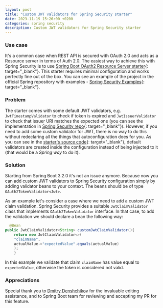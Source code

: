 ```yaml
---
layout: post
title: "Custom JWT validators for Spring Security starter"
date: 2023-11-19 15:26:00 +0200
categories: spring security
description: Custom JWT validators for Spring Security starter
---
```


### Use case

It's a common case when REST API is secured with OAuth 2.0 and acts as a Resource server in terms of Auth 2.0. The
easiest way to achieve this with Spring Security is to
use [Spring Boot OAuth2 Resource Server starter](https://docs.spring.io/spring-security/reference/servlet/oauth2/resource-server/index.html){:
target="_blank"}. This starter requires minimal configuration and works perfectly fine out of the box. You can see an
example of the project in the official Spring repository with
examples - [Spring Security Examples](https://github.com/spring-projects/spring-security-samples/blob/main/servlet/spring-boot/java/oauth2/resource-server/hello-security){:
target="_blank"}.

### Problem

The starter comes with some default JWT validators, e.g. `JwtTimestampValidator` to check if token is expired
and `JwtIssuerValidator` to check that issuer URI matches the expected one (you can see the implementation
in [Spring Security repo](https://github.com/spring-projects/spring-security/blob/d9587875619f568054a58107fd80d38bff59c1d7/oauth2/oauth2-jose/src/main/java/org/springframework/security/oauth2/jwt/JwtValidators.java#L54){:
target="_blank"}).
However, if you need to add some custom validator for JWT, there is no way to do this without redeclaring all the things
that autoconfiguration does for you. As you can see in
the [starter's source code](https://github.com/spring-projects/spring-boot/blob/3.1.x/spring-boot-project/spring-boot-autoconfigure/src/main/java/org/springframework/boot/autoconfigure/security/oauth2/resource/servlet/OAuth2ResourceServerJwtConfiguration.java){:
target="_blank"}, default validators are created inside the configuration instead of being injected to it (that would be
a *Spring way* to do it).

### Solution

Starting from Spring Boot 3.2.0 it's not an issue anymore. Because now you can add custom JWT validators to
Spring Security configuration simply by adding validator beans to your context. The beans should be of type
`OAuth2TokenValidator<Jwt>`.

As an example let's consider a case where we need to add a custom JWT claim validation.
Spring Security provides a suitable `JwtClaimValidator` class that implements `OAuth2TokenValidator` interface.
In that case, to add the validation we should declare a bean the following way:

```java
  @Bean
public JwtClaimValidator<String> customJwtClaimValidator(){
    return new JwtClaimValidator<>(
    "claimName",
    actualValue->"expectedValue".equals(actualValue)
    );
    }
```

In this example we validate that claim `claimName` has value equal to `expectedValue`, otherwise the token is considered
not valid.

### Appreciations

Special thank you to [Dmitry Denshchikov](https://medium.com/@HereAndBeyond) for the invaluable editing assistance,
and to Spring Boot team for reviewing and accepting my PR for this feature.